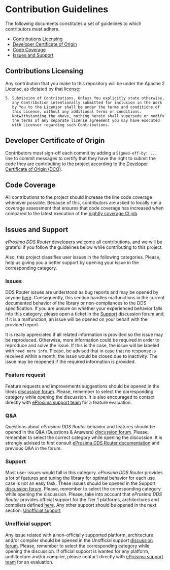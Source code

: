 # Contribution Guidelines

The following documents constitutes a set of guidelines to which contributors must adhere.

* [Contributions Licensing](#contributions-licensing)
* [Developer Certificate of Origin](#developer-certificate-of-origin)
* [Code Coverage](#code-coverage)
* [Issues and Support](#issues-and-support)

## Contributions Licensing

Any contribution that you make to this repository will
be under the Apache 2 License, as dictated by that
[license](http://www.apache.org/licenses/LICENSE-2.0.html):

~~~
5. Submission of Contributions. Unless You explicitly state otherwise,
   any Contribution intentionally submitted for inclusion in the Work
   by You to the Licensor shall be under the terms and conditions of
   this License, without any additional terms or conditions.
   Notwithstanding the above, nothing herein shall supersede or modify
   the terms of any separate license agreement you may have executed
   with Licensor regarding such Contributions.
~~~

## Developer Certificate of Origin

Contributors must sign-off each commit by adding a `Signed-off-by: ...`
line to commit messages to certify that they have the right to submit
the code they are contributing to the project according to the
[Developer Certificate of Origin (DCO)](https://developercertificate.org/).

## Code Coverage

All contributions to the project should increase the line code coverage whenever possible.
Because of this, contributors are asked to locally run a coverage assessment that ensures that code coverage has increased when compared to the latest execution of the [nightly coverage CI job](https://app.codecov.io/gh/eProsima/DDS-Router).

## Issues and Support

*eProsima DDS Router* developers welcome all contributions, and we will be grateful if you follow the guidelines below while contributing to this project.

Also, this project classifies user issues in the following categories.
Please, help us giving you a better support by opening your issue in the corresponding category.

### Issues

DDS Router issues are understood as bug reports and may be opened by anyone [here](https://github.com/eProsima/DDS-Router/issues/new/choose).
Consequently, this section handles malfunctions in the current documented behavior of the library or non-compliances to the DDS specification.
If you are unsure on whether your experienced behavior falls into this category, please open a ticket in the [Support](#support) discussion forum and, if it is a malfunction, an issue will be opened on your behalf with the provided report.

It is really appreciated if all related information is provided so the issue may be reproduced.
Otherwise, more information could be required in order to reproduce and solve the issue.
If this is the case, the issue will be labeled with `need more info`.
Please, be advised that in case that no response is received within a month, the issue would be closed due to inactivity.
The issue may be reopened if the required information is provided.

### Feature request

Feature requests and improvements suggestions should be opened in the Ideas [discussion forum](https://github.com/eProsima/DDS-Router/discussions/new).
Please, remember to select the corresponding category while opening the discussion.
It is also encouraged to contact directly with [eProsima support team](https://github.com/eProsima/DDS-Router#getting-help) for a feature evaluation.

### Q&A

Questions about *eProsima DDS Router* behavior and features should be opened in the Q&A (Questions & Answers) [discussion forum](https://github.com/eProsima/DDS-Router/discussions/new).
Please, remember to select the correct category while opening the discussion.
It is strongly advised to first consult [eProsima DDS Router documentation](https://eprosima-dds-router.readthedocs.io/en/latest/) and previous Q&A in the forum.

### Support

Most user issues would fall in this category.
*eProsima DDS Router* provides a lot of features and tuning the library for optimal behavior for each use case is not an easy task.
These issues should be opened in the Support [discussion forum](https://github.com/eProsima/DDS-Router/discussions/new).
Please, remember to select the corresponding category while opening the discussion.
Please, take into account that *eProsima DDS Router* provides official support for the Tier 1 platforms, architectures and compilers defined [here](https://github.com/eProsima/DDS-Router/blob/master/PLATFORM_SUPPORT.md).
Any other support should be opened in the next section: [Unofficial support](#unofficial-support)

### Unofficial support

Any issue related with a non-officially supported platform, architecture and/or compiler should be opened in the Unofficial support [discussion forum](https://github.com/eProsima/DDS-Router/discussions/new).
Please, remember to select the corresponding category while opening the discussion.
If official support is wanted for any platform, architecture and/or compiler, please contact directly with [eProsima support team](https://github.com/eProsima/DDS-Router#getting-help) for an evaluation.
